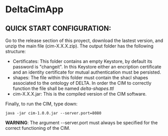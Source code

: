 # DeltaCimApp

## QUICK START CONFIGURATION:

Go to the release section of this proyect, download the lastest version, and unzip the main file (cim-X.X.X.zip). The output folder has the following structure:

* Certificates: This folder contains an empty Keystore, by default its password is "changeit". In this Keystore either an encription certificate and an identity certificate for mutual authentication must be persisted.
* shapes: The file within this folder must contain the shacl shapes associated to the ontology of DELTA. In order the CIM to correctly function the file shall be named *delta-shapes.ttl*
* cim-X.X.X.jar: This is the compiled version of the CIM software.

Finally, to run the CIM, type down:

```` java -jar cim-1.0.0.jar --server.port=8080 ````

**WARNING**: The argument --server.port must always be specified for the correct functioning of the CIM.


